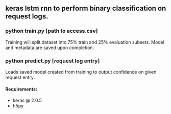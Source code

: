 ## keras lstm rnn to perform binary classification on request logs.

### python train.py [path to access.csv]

Training will split dataset into 75% train and 25% evaluation subsets. Model and metadata are saved upon completion.

### python predict.py [request log entry]

Loads saved model created from training to output confidence on given request entry.

#### Requirements:
- keras @ 2.0.5
- h5py
